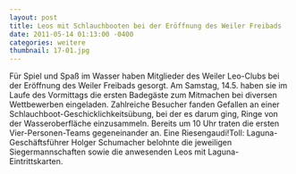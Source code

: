 ```yaml
---
layout: post
title: Leos mit Schlauchbooten bei der Eröffnung des Weiler Freibads
date: 2011-05-14 01:13:00 -0400
categories: weitere
thumbnail: 17-01.jpg
---
```

Für Spiel und Spaß im Wasser haben Mitglieder des Weiler Leo-Clubs bei der Eröffnung des Weiler Freibads gesorgt. Am Samstag, 14.5. haben sie im Laufe des Vormittags die ersten Badegäste zum Mitmachen bei diversen Wettbewerben eingeladen. Zahlreiche Besucher fanden Gefallen an einer Schlauchboot-Geschicklichkeitsübung, bei der es darum ging, Ringe von der Wasseroberfläche einzusammeln. Bereits um 10 Uhr traten die ersten Vier-Personen-Teams gegeneinander an. Eine Riesengaudi!Toll: Laguna-Geschäftsführer Holger Schumacher belohnte die jeweiligen Siegermannschaften sowie die anwesenden Leos mit Laguna-Eintrittskarten.